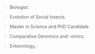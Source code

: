>Biologist.

>Evolution of Social Insects.

>Master in Science and PhD Candidate.

>Comparative Genomics and -omics.

>Entomology_
